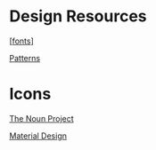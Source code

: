 # Design Resources

[[fonts]]

[Patterns](https://www.toptal.com/designers/subtlepatterns/)

# Icons

[The Noun Project](https://thenounproject.com/) 

[Material Design](https://material.io/resources/icons/?style=baseline)

[//begin]: # "Autogenerated link references for markdown compatibility"
[fonts]: fonts "Fonts"
[//end]: # "Autogenerated link references"